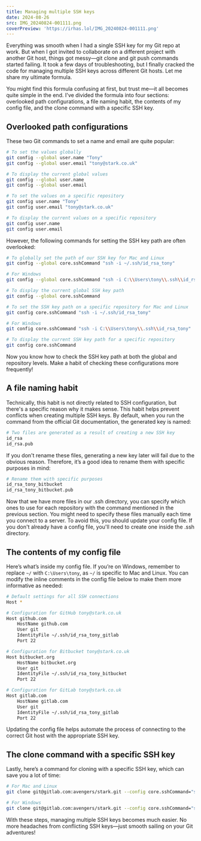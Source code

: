```yaml
---
title: Managing multiple SSH keys
date: 2024-08-26
src: IMG_20240824-001111.png
coverPreview: 'https://irhas.lol/IMG_20240824-001111.png'
---
```


Everything was smooth when I had a single SSH key for my Git repo at work. But when I got invited to collaborate on a different project with another Git host, things got messy—git clone and git push commands started failing. It took a few days of troubleshooting, but I finally cracked the code for managing multiple SSH keys across different Git hosts. Let me share my ultimate formula.

You might find this formula confusing at first, but trust me—it all becomes quite simple in the end. I've divided the formula into four sections: overlooked path configurations, a file naming habit, the contents of my config file, and the clone command with a specific SSH key.

## Overlooked path configurations

These two Git commands to set a name and email are quite popular:

```bash
# To set the values globally
git config --global user.name "Tony"
git config --global user.email "tony@stark.co.uk"

# To display the current global values
git config --global user.name
git config --global user.email

# To set the values on a specific repository
git config user.name "Tony"
git config user.email "tony@stark.co.uk"

# To display the current values on a specific repository
git config user.name
git config user.email
```

However, the following commands for setting the SSH key path are often overlooked:

```bash
# To globally set the path of our SSH key for Mac and Linux
git config --global core.sshCommand "ssh -i ~/.ssh/id_rsa_tony"

# For Windows
git config --global core.sshCommand "ssh -i C:\\Users\tony\\.ssh\\id_rsa_tony"

# To display the current global SSH key path
git config --global core.sshCommand

# To set the SSH key path on a specific repository for Mac and Linux
git config core.sshCommand "ssh -i ~/.ssh/id_rsa_tony"

# For Windows
git config core.sshCommand "ssh -i C:\\Users\tony\\.ssh\\id_rsa_tony"

# To display the current SSH key path for a specific repository
git config core.sshCommand
```

Now you know how to check the SSH key path at both the global and repository levels. Make a habit of checking these configurations more frequently!

## A file naming habit

Technically, this habit is not directly related to SSH configuration, but there's a specific reason why it makes sense. This habit helps prevent conflicts when creating multiple SSH keys. By default, when you run the command from the official Git documentation, the generated key is named:

```bash
# Two files are generated as a result of creating a new SSH key
id_rsa
id_rsa.pub
```

If you don't rename these files, generating a new key later will fail due to the obvious reason. Therefore, it’s a good idea to rename them with specific purposes in mind:

```bash
# Rename them with specific purposes
id_rsa_tony_bitbucket
id_rsa_tony_bitbucket.pub
```

Now that we have more files in our .ssh directory, you can specify which ones to use for each repository with the command mentioned in the previous section. You might need to specify these files manually each time you connect to a server. To avoid this, you should update your config file. If you don't already have a config file, you'll need to create one inside the .ssh directory.

## The contents of my config file

Here’s what’s inside my config file. If you’re on Windows, remember to replace `~/` with `C:\Users\tony`, as `~/` is specific to Mac and Linux. You can modify the inline comments in the config file below to make them more informative as needed:

```bash
# Default settings for all SSH connections
Host *

# Configuration for GitHub tony@stark.co.uk
Host github.com
    HostName github.com
    User git
    IdentityFile ~/.ssh/id_rsa_tony_gitlab
    Port 22

# Configuration for Bitbucket tony@stark.co.uk
Host bitbucket.org
    HostName bitbucket.org
    User git
    IdentityFile ~/.ssh/id_rsa_tony_bitbucket
    Port 22

# Configuration for GitLab tony@stark.co.uk
Host gitlab.com
    HostName gitlab.com
    User git
    IdentityFile ~/.ssh/id_rsa_tony_gitlab
    Port 22
```

Updating the config file helps automate the process of connecting to the correct Git host with the appropriate SSH key.

## The clone command with a specific SSH key

Lastly, here’s a command for cloning with a specific SSH key, which can save you a lot of time:

```bash
# For Mac and Linux
git clone git@gitlab.com:avengers/stark.git --config core.sshCommand="ssh -i ~/.ssh/id_rsa_tony_gitlab"

# For Windows
git clone git@gitlab.com:avengers/stark.git --config core.sshCommand="ssh -i C:\\Users\tony\\.ssh\\id_rsa_tony_gitlab"
```

With these steps, managing multiple SSH keys becomes much easier. No more headaches from conflicting SSH keys—just smooth sailing on your Git adventures!